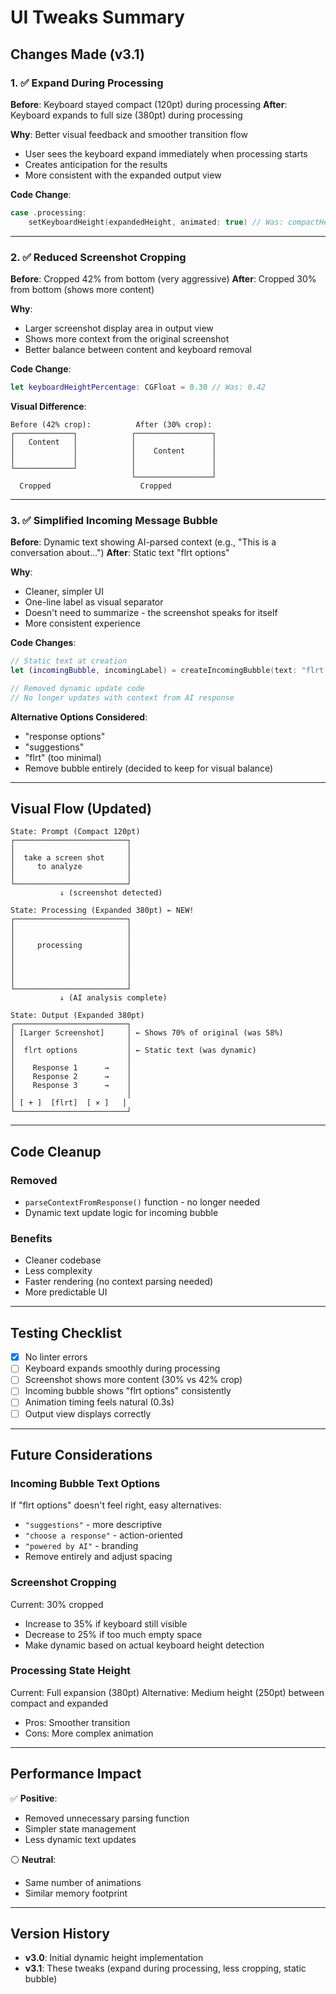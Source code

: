 # UI Tweaks Summary

## Changes Made (v3.1)

### 1. ✅ Expand During Processing
**Before**: Keyboard stayed compact (120pt) during processing
**After**: Keyboard expands to full size (380pt) during processing

**Why**: Better visual feedback and smoother transition flow
- User sees the keyboard expand immediately when processing starts
- Creates anticipation for the results
- More consistent with the expanded output view

**Code Change**:
```swift
case .processing:
    setKeyboardHeight(expandedHeight, animated: true) // Was: compactHeight
```

---

### 2. ✅ Reduced Screenshot Cropping
**Before**: Cropped 42% from bottom (very aggressive)
**After**: Cropped 30% from bottom (shows more content)

**Why**: 
- Larger screenshot display area in output view
- Shows more context from the original screenshot
- Better balance between content and keyboard removal

**Code Change**:
```swift
let keyboardHeightPercentage: CGFloat = 0.30 // Was: 0.42
```

**Visual Difference**:
```
Before (42% crop):          After (30% crop):
┌─────────────┐            ┌─────────────────┐
│   Content   │            │                 │
│             │            │    Content      │
│             │            │                 │
└─────────────┘            │                 │
                           └─────────────────┘
  Cropped                    Cropped
```

---

### 3. ✅ Simplified Incoming Message Bubble
**Before**: Dynamic text showing AI-parsed context (e.g., "This is a conversation about...")
**After**: Static text "flrt options"

**Why**:
- Cleaner, simpler UI
- One-line label as visual separator
- Doesn't need to summarize - the screenshot speaks for itself
- More consistent experience

**Code Changes**:
```swift
// Static text at creation
let (incomingBubble, incomingLabel) = createIncomingBubble(text: "flrt options")

// Removed dynamic update code
// No longer updates with context from AI response
```

**Alternative Options Considered**:
- "response options"
- "suggestions"
- "flrt" (too minimal)
- Remove bubble entirely (decided to keep for visual balance)

---

## Visual Flow (Updated)

```
State: Prompt (Compact 120pt)
┌─────────────────────────┐
│                         │
│  take a screen shot     │
│     to analyze          │
│                         │
└─────────────────────────┘
           ↓ (screenshot detected)

State: Processing (Expanded 380pt) ← NEW!
┌─────────────────────────┐
│                         │
│                         │
│     processing          │
│                         │
│                         │
│                         │
│                         │
└─────────────────────────┘
           ↓ (AI analysis complete)

State: Output (Expanded 380pt)
┌─────────────────────────┐
│ [Larger Screenshot]     │ ← Shows 70% of original (was 58%)
│                         │
│  flrt options           │ ← Static text (was dynamic)
│                         │
│    Response 1      →    │
│    Response 2      →    │
│    Response 3      →    │
│                         │
│ [ + ]  [flrt]  [ × ]   │
└─────────────────────────┘
```

---

## Code Cleanup

### Removed
- `parseContextFromResponse()` function - no longer needed
- Dynamic text update logic for incoming bubble

### Benefits
- Cleaner codebase
- Less complexity
- Faster rendering (no context parsing needed)
- More predictable UI

---

## Testing Checklist

- [x] No linter errors
- [ ] Keyboard expands smoothly during processing
- [ ] Screenshot shows more content (30% vs 42% crop)
- [ ] Incoming bubble shows "flrt options" consistently
- [ ] Animation timing feels natural (0.3s)
- [ ] Output view displays correctly

---

## Future Considerations

### Incoming Bubble Text Options
If "flrt options" doesn't feel right, easy alternatives:
- `"suggestions"` - more descriptive
- `"choose a response"` - action-oriented
- `"powered by AI"` - branding
- Remove entirely and adjust spacing

### Screenshot Cropping
Current: 30% cropped
- Increase to 35% if keyboard still visible
- Decrease to 25% if too much empty space
- Make dynamic based on actual keyboard height detection

### Processing State Height
Current: Full expansion (380pt)
Alternative: Medium height (250pt) between compact and expanded
- Pros: Smoother transition
- Cons: More complex animation

---

## Performance Impact

✅ **Positive**:
- Removed unnecessary parsing function
- Simpler state management
- Less dynamic text updates

⚪ **Neutral**:
- Same number of animations
- Similar memory footprint

---

## Version History

- **v3.0**: Initial dynamic height implementation
- **v3.1**: These tweaks (expand during processing, less cropping, static bubble)

